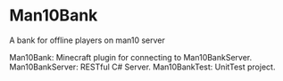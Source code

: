 # Man10Bank
A bank for offline players on man10 server

Man10Bank: Minecraft plugin for connecting to Man10BankServer.
Man10BankServer: RESTful C# Server.
Man10BankTest: UnitTest project.
